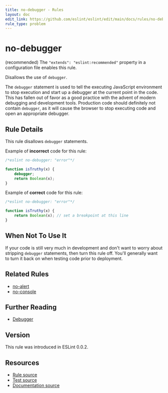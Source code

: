 ```yaml
---
title: no-debugger - Rules
layout: doc
edit_link: https://github.com/eslint/eslint/edit/main/docs/rules/no-debugger.md
rule_type: problem
---
```

<!-- Note: No pull requests accepted for this file. See README.md in the root directory for details. -->

# no-debugger

(recommended) The `"extends": "eslint:recommended"` property in a configuration file enables this rule.

Disallows the use of `debugger`.

The `debugger` statement is used to tell the executing JavaScript environment to stop execution and start up a debugger at the current point in the code. This has fallen out of favor as a good practice with the advent of modern debugging and development tools. Production code should definitely not contain `debugger`, as it will cause the browser to stop executing code and open an appropriate debugger.

## Rule Details

This rule disallows `debugger` statements.

Example of **incorrect** code for this rule:

```js
/*eslint no-debugger: "error"*/

function isTruthy(x) {
    debugger;
    return Boolean(x);
}
```

Example of **correct** code for this rule:

```js
/*eslint no-debugger: "error"*/

function isTruthy(x) {
    return Boolean(x); // set a breakpoint at this line
}
```

## When Not To Use It

If your code is still very much in development and don't want to worry about stripping `debugger` statements, then turn this rule off. You'll generally want to turn it back on when testing code prior to deployment.

## Related Rules

* [no-alert](no-alert)
* [no-console](no-console)

## Further Reading

* [Debugger](https://developer.mozilla.org/en-US/docs/Web/JavaScript/Reference/Statements/debugger)

## Version

This rule was introduced in ESLint 0.0.2.

## Resources

* [Rule source](https://github.com/eslint/eslint/tree/HEAD/lib/rules/no-debugger.js)
* [Test source](https://github.com/eslint/eslint/tree/HEAD/tests/lib/rules/no-debugger.js)
* [Documentation source](https://github.com/eslint/eslint/tree/HEAD/docs/rules/no-debugger.md)
